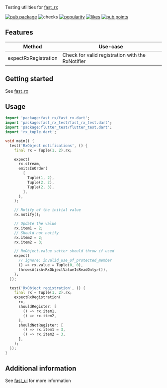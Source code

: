 Testing utilities for [fast_rx](https://pub.dev/packages/fast_rx)

[![pub package](https://img.shields.io/pub/v/fast_rx_test.svg?label=fast_rx_test)](https://pub.dev/packages/fast_rx_test)
![checks](https://img.shields.io/github/checks-status/Rexios80/fast_ui/master)
[![popularity](https://badges.bar/fast_rx_test/popularity)](https://pub.dev/packages/fast_rx_test/score)
[![likes](https://badges.bar/fast_rx_test/likes)](https://pub.dev/packages/fast_rx_test/score)
[![pub points](https://badges.bar/fast_rx_test/pub%20points)](https://pub.dev/packages/fast_rx_test/score)

## Features

| Method               | Use-case                                         |
| -------------------- | ------------------------------------------------ |
| expectRxRegistration | Check for valid registration with the RxNotifier |

## Getting started

See [fast_rx](https://pub.dev/packages/fast_rx)

## Usage

<!-- embedme ../fast_rx/test/rx/rx_object_test.dart -->
```dart
import 'package:fast_rx/fast_rx.dart';
import 'package:fast_rx_test/fast_rx_test.dart';
import 'package:flutter_test/flutter_test.dart';
import 'rx_tuple.dart';

void main() {
  test('RxObject notifications', () {
    final rx = Tuple(1, 2).rx;

    expect(
      rx.stream,
      emitsInOrder(
        [
          Tuple(1, 2),
          Tuple(2, 2),
          Tuple(2, 3),
        ],
      ),
    );

    // Notify of the initial value
    rx.notify();

    // Update the value
    rx.item1 = 2;
    // Should not notify
    rx.item2 = 2;
    rx.item2 = 3;

    // RxObject.value setter should throw if used
    expect(
      // ignore: invalid_use_of_protected_member
      () => rx.value = Tuple(0, 0),
      throwsA(isA<RxObjectValueIsReadOnly>()),
    );
  });

  test('RxObject registration', () {
    final rx = Tuple(1, 2).rx;
    expectRxRegistration(
      rx,
      shouldRegister: [
        () => rx.item1,
        () => rx.item2,
      ],
      shouldNotRegister: [
        () => rx.item1 = 3,
        () => rx.item2 = 3,
      ],
    );
  });
}

```

## Additional information

See [fast_ui](https://pub.dev/packages/fast_ui) for more information